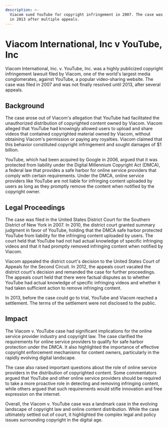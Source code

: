```yaml
---
description: >-
  Viacom sued YouTube for copyright infringement in 2007. The case was resolved
  in 2013 after multiple appeals.
---
```


# Viacom International, Inc v YouTube, Inc

Viacom International, Inc. v. YouTube, Inc. was a highly publicized copyright infringement lawsuit filed by Viacom, one of the world's largest media conglomerates, against YouTube, a popular video-sharing website. The case was filed in 2007 and was not finally resolved until 2013, after several appeals.

## Background

The case arose out of Viacom's allegation that YouTube had facilitated the unauthorized distribution of copyrighted content owned by Viacom. Viacom alleged that YouTube had knowingly allowed users to upload and share videos that contained copyrighted material owned by Viacom, without obtaining Viacom's permission or paying any royalties. Viacom claimed that this behavior constituted copyright infringement and sought damages of $1 billion.

YouTube, which had been acquired by Google in 2006, argued that it was protected from liability under the Digital Millennium Copyright Act (DMCA), a federal law that provides a safe harbor for online service providers that comply with certain requirements. Under the DMCA, online service providers like YouTube are not liable for infringing content uploaded by users as long as they promptly remove the content when notified by the copyright owner.

## Legal Proceedings

The case was filed in the United States District Court for the Southern District of New York in 2007. In 2010, the district court granted summary judgment in favor of YouTube, holding that the DMCA safe harbor protected YouTube from liability for the infringing content uploaded by users. The court held that YouTube had not had actual knowledge of specific infringing videos and that it had promptly removed infringing content when notified by Viacom.

Viacom appealed the district court's decision to the United States Court of Appeals for the Second Circuit. In 2012, the appeals court vacated the district court's decision and remanded the case for further proceedings. The appeals court held that there were factual disputes as to whether YouTube had actual knowledge of specific infringing videos and whether it had taken sufficient action to remove infringing content.

In 2013, before the case could go to trial, YouTube and Viacom reached a settlement. The terms of the settlement were not disclosed to the public.

## Impact

The Viacom v. YouTube case had significant implications for the online service provider industry and copyright law. The case clarified the requirements for online service providers to qualify for safe harbor protection under the DMCA. It also highlighted the importance of effective copyright enforcement mechanisms for content owners, particularly in the rapidly evolving digital landscape.

The case also raised important questions about the role of online service providers in the distribution of copyrighted content. Some commentators argued that YouTube and other online service providers should be required to take a more proactive role in detecting and removing infringing content, while others argued that such requirements would stifle innovation and free expression on the internet.

Overall, the Viacom v. YouTube case was a landmark case in the evolving landscape of copyright law and online content distribution. While the case ultimately settled out of court, it highlighted the complex legal and policy issues surrounding copyright in the digital age.
